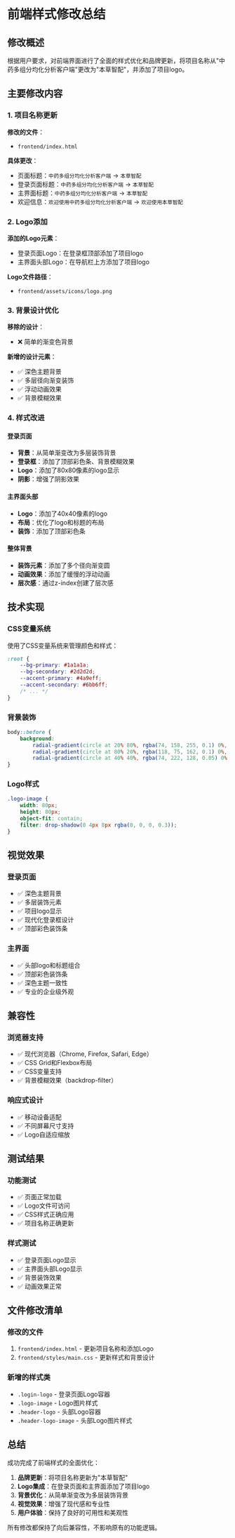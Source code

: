 # 前端样式修改总结

## 修改概述

根据用户要求，对前端界面进行了全面的样式优化和品牌更新，将项目名称从"中药多组分均化分析客户端"更改为"本草智配"，并添加了项目logo。

## 主要修改内容

### 1. 项目名称更新

**修改的文件**：
- `frontend/index.html`

**具体更改**：
- 页面标题：`中药多组分均化分析客户端` → `本草智配`
- 登录页面标题：`中药多组分均化分析客户端` → `本草智配`
- 主界面标题：`中药多组分均化分析客户端` → `本草智配`
- 欢迎信息：`欢迎使用中药多组分均化分析客户端` → `欢迎使用本草智配`

### 2. Logo添加

**添加的Logo元素**：
- 登录页面Logo：在登录框顶部添加了项目logo
- 主界面头部Logo：在导航栏上方添加了项目logo

**Logo文件路径**：
- `frontend/assets/icons/logo.png`

### 3. 背景设计优化

**移除的设计**：
- ❌ 简单的渐变色背景

**新增的设计元素**：
- ✅ 深色主题背景
- ✅ 多层径向渐变装饰
- ✅ 浮动动画效果
- ✅ 背景模糊效果

### 4. 样式改进

#### 登录页面
- **背景**：从简单渐变改为多层装饰背景
- **登录框**：添加了顶部彩色条、背景模糊效果
- **Logo**：添加了80x80像素的logo显示
- **阴影**：增强了阴影效果

#### 主界面头部
- **Logo**：添加了40x40像素的logo
- **布局**：优化了logo和标题的布局
- **装饰**：添加了顶部彩色条

#### 整体背景
- **装饰元素**：添加了多个径向渐变圆
- **动画效果**：添加了缓慢的浮动动画
- **层次感**：通过z-index创建了层次感

## 技术实现

### CSS变量系统
使用了CSS变量系统来管理颜色和样式：
```css
:root {
    --bg-primary: #1a1a1a;
    --bg-secondary: #2d2d2d;
    --accent-primary: #4a9eff;
    --accent-secondary: #6bb6ff;
    /* ... */
}
```

### 背景装饰
```css
body::before {
    background: 
        radial-gradient(circle at 20% 80%, rgba(74, 158, 255, 0.1) 0%, transparent 50%),
        radial-gradient(circle at 80% 20%, rgba(118, 75, 162, 0.1) 0%, transparent 50%),
        radial-gradient(circle at 40% 40%, rgba(74, 222, 128, 0.05) 0%, transparent 50%);
}
```

### Logo样式
```css
.logo-image {
    width: 80px;
    height: 80px;
    object-fit: contain;
    filter: drop-shadow(0 4px 8px rgba(0, 0, 0, 0.3));
}
```

## 视觉效果

### 登录页面
- ✅ 深色主题背景
- ✅ 多层装饰元素
- ✅ 项目logo显示
- ✅ 现代化登录框设计
- ✅ 顶部彩色装饰条

### 主界面
- ✅ 头部logo和标题组合
- ✅ 顶部彩色装饰条
- ✅ 深色主题一致性
- ✅ 专业的企业级外观

## 兼容性

### 浏览器支持
- ✅ 现代浏览器（Chrome, Firefox, Safari, Edge）
- ✅ CSS Grid和Flexbox布局
- ✅ CSS变量支持
- ✅ 背景模糊效果（backdrop-filter）

### 响应式设计
- ✅ 移动设备适配
- ✅ 不同屏幕尺寸支持
- ✅ Logo自适应缩放

## 测试结果

### 功能测试
- ✅ 页面正常加载
- ✅ Logo文件可访问
- ✅ CSS样式正确应用
- ✅ 项目名称正确更新

### 样式测试
- ✅ 登录页面Logo显示
- ✅ 主界面头部Logo显示
- ✅ 背景装饰效果
- ✅ 动画效果正常

## 文件修改清单

### 修改的文件
1. `frontend/index.html` - 更新项目名称和添加Logo
2. `frontend/styles/main.css` - 更新样式和背景设计

### 新增的样式类
- `.login-logo` - 登录页面Logo容器
- `.logo-image` - Logo图片样式
- `.header-logo` - 头部Logo容器
- `.header-logo-image` - 头部Logo图片样式

## 总结

成功完成了前端样式的全面优化：

1. **品牌更新**：将项目名称更新为"本草智配"
2. **Logo集成**：在登录页面和主界面添加了项目logo
3. **背景优化**：从简单渐变改为多层装饰背景
4. **视觉效果**：增强了现代感和专业性
5. **用户体验**：保持了良好的可用性和美观性

所有修改都保持了向后兼容性，不影响原有的功能逻辑。 